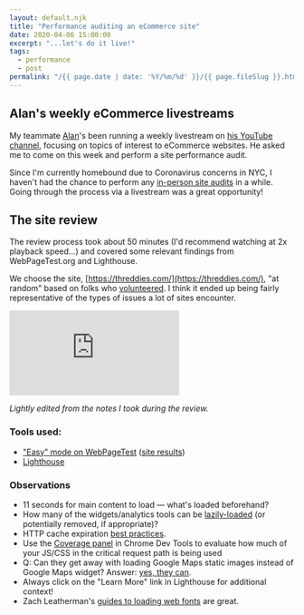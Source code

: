 ```yaml
---
layout: default.njk
title: "Performance auditing an eCommerce site"
date: 2020-04-06 15:00:00
excerpt: "...let's do it live!"
tags:
  - performance
  - post
permalink: "/{{ page.date | date: '%Y/%m/%d' }}/{{ page.fileSlug }}.html"
---
```


## Alan's weekly eCommerce livestreams

My teammate [Alan](https://alankent.me/)'s been running a weekly livestream on [his YouTube channel](https://www.youtube.com/channel/UCyQwDaXnT7wMBBqIaAfmY7g), focusing on topics of interest to eCommerce websites. He asked me to come on this week and perform a site performance audit.

Since I'm currently homebound due to Coronavirus concerns in NYC, I haven't had the chance to perform any [in-person site audits](https://jeffy.info/2017/11/10/post-cds-perf-links.html) in a while. Going through the process via a livestream was a great opportunity!

## The site review

The review process took about 50 minutes (I'd recommend watching at 2x playback speed...) and covered some relevant findings from WebPageTest.org and Lighthouse.

We choose the site, [https://threddies.com/](https://threddies.com/), "at random" based on folks who [volunteered](https://twitter.com/akent99/status/1245466347502333952). I think it ended up being fairly representative of the types of issues a lot of sites encounter.

<iframe class="youtube-embed" src="https://www.youtube.com/embed/l4bIT3CXCpc" allowfullscreen frameborder="0"></iframe>

_Lightly edited from the notes I took during the review._

### Tools used:

- ["Easy" mode on WebPageTest](https://webpagetest.org/easy) ([site results](https://webpagetest.org/result/200402_FD_f791a96a04046aaa9d7583914ba1c952/))
- [Lighthouse](https://developers.google.com/web/tools/lighthouse)

### Observations
- 11 seconds for main content to load — what's loaded beforehand?
- How many of the widgets/analytics tools can be [lazily-loaded](https://web.dev/native-lazy-loading/) (or potentially removed, if appropriate)?
- HTTP cache expiration [best practices](https://web.dev/reliable/).
- Use the [Coverage panel](https://developers.google.com/web/tools/chrome-devtools/coverage) in Chrome Dev Tools to evaluate how much of your JS/CSS in the critical request path is being used
- Q: Can they get away with loading Google Maps static images instead of Google Maps widget? Answer: [yes, they can](https://developers.google.com/maps/documentation/maps-static/intro).
- Always click on the "Learn More" link in Lighthouse for additional context!
- Zach Leatherman's [guides to loading web fonts](https://www.zachleat.com/web/comprehensive-webfonts/) are great.
